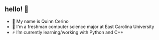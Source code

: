 ## hello! 🫶

- 🌷 My name is Quinn Cerino
- 👾 I'm a freshman computer science major at East Carolina University
- ⚡️ I’m currently learning/working with Python and C++

